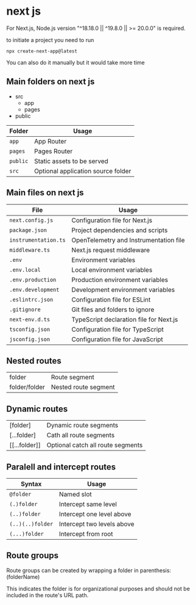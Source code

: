 # next js 


For Next.js, Node.js version "^18.18.0 || ^19.8.0 || >= 20.0.0" is required.

to initiate a project you need to run 

```
npx create-next-app@latest
```

You can also do it manually but it would take more time 


## Main folders on next js 


- src
   - app 
   - pages
- public

| Folder  | Usage                         |
|---------|--------------------------------|
| `app`   | App Router                    |
| `pages` | Pages Router                  |
| `public`| Static assets to be served    |
| `src`   | Optional application source folder |

## Main files on next js 

| File                 | Usage                                      |
|----------------------|-------------------------------------------|
| `next.config.js`     | Configuration file for Next.js           |
| `package.json`       | Project dependencies and scripts         |
| `instrumentation.ts` | OpenTelemetry and Instrumentation file   |
| `middleware.ts`      | Next.js request middleware               |
| `.env`              | Environment variables                     |
| `.env.local`        | Local environment variables               |
| `.env.production`   | Production environment variables          |
| `.env.development`  | Development environment variables         |
| `.eslintrc.json`    | Configuration file for ESLint             |
| `.gitignore`        | Git files and folders to ignore           |
| `next-env.d.ts`     | TypeScript declaration file for Next.js   |
| `tsconfig.json`     | Configuration file for TypeScript         |
| `jsconfig.json`     | Configuration file for JavaScript         |


## Nested routes

|              |                 |
|--------------|-----------------|
| folder        |  Route segment |
| folder/folder | Nested route segment |

## Dynamic routes 

| | |
|-|-|
|[folder]|Dynamic route segments|
|[...folder]|Cath all route segments| 
|[[...folder]]|Optional catch all route segments| 

## Paralell and intercept routes 

| Syntax        | Usage                        |
|--------------|-----------------------------|
| `@folder`    | Named slot                   |
| `(.)folder`  | Intercept same level         |
| `(..)folder` | Intercept one level above    |
| `(..)(..)folder` | Intercept two levels above |
| `(...)folder` | Intercept from root         |



## Route groups
Route groups can be created by wrapping a folder in parenthesis: (folderName)

This indicates the folder is for organizational purposes and should not be included in the route's URL path.

